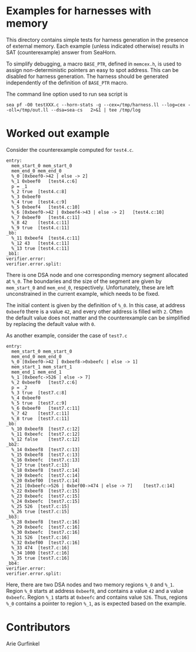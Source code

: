 # Examples for harnesses with memory

This directory contains simple tests for harness generation in the
presence of external memory. Each example (unless indicated otherwise)
results in SAT (counterexample) answer from SeaHorn.

To simplify debugging, a macro `BASE_PTR`, defined in `memcex.h`, is
used to assign non-deterministic pointers an easy to spot
address. This can be disabled for harness generation. The harness
should be generated independently of the definition of `BASE_PTR`
macro.

The command line option used to run sea script is

```
sea pf -O0 testXXX.c --horn-stats -g --cex=/tmp/harness.ll --log=cex --oll=/tmp/out.ll --dsa=sea-cs   2>&1 | tee /tmp/log
```

# Worked out example

Consider the counterexample computed for `test4.c`.

```
entry:
  mem_start_0 mem_start_0
  mem_end_0 mem_end_0
  %_0 [0xbeef0->42 | else -> 2]
  %_1 0xbeef0	[test4.c:6]
  p = _1
  %_2 true	[test4.c:8]
  %_3 0xbeef0
  %_4 true	[test4.c:9]
  %_5 0xbeef4	[test4.c:10]
  %_6 [0xbeef0->42 | 0xbeef4->43 | else -> 2]	[test4.c:10]
  %_7 0xbeef0	[test4.c:11]
  %_8 42	[test4.c:11]
  %_9 true	[test4.c:11]
_bb:
  %_11 0xbeef4	[test4.c:11]
  %_12 43	[test4.c:11]
  %_13 true	[test4.c:11]
_bb1:
verifier.error:
verifier.error.split:
```

There is one DSA node and one corresponding memory segment allocated
at `%_0`. The boundaries and the size of the segment are given by
`mem_start_0` and `mem_end_0`, respectively. Unfortunately, these are
left unconstrained in the current example, which needs to be fixed.

The initial content is given by the definition of `%_0`. In this case,
at address `0xbeef0` there is a value `42`, and every other address is
filled with `2`. Often the default value does not matter and the
counterexample can be simplified by replacing the default value with
`0`.

As another example, consider the case of `test7.c`

```
entry:
  mem_start_0 mem_start_0
  mem_end_0 mem_end_0
  %_0 [0xbeef0->42 | 0xbeef8->0xbeefc | else -> 1]
  mem_start_1 mem_start_1
  mem_end_1 mem_end_1
  %_1 [0xbeefc->526 | else -> 7]
  %_2 0xbeef0	[test7.c:6]
  p = _2
  %_3 true	[test7.c:8]
  %_4 0xbeef0
  %_5 true	[test7.c:9]
  %_6 0xbeef0	[test7.c:11]
  %_7 42	[test7.c:11]
  %_8 true	[test7.c:11]
_bb:
  %_10 0xbeef8	[test7.c:12]
  %_11 0xbeefc	[test7.c:12]
  %_12 false	[test7.c:12]
_bb2:
  %_14 0xbeef8	[test7.c:13]
  %_15 0xbeef8	[test7.c:13]
  %_16 0xbeefc	[test7.c:13]
  %_17 true	[test7.c:13]
  %_18 0xbeef8	[test7.c:14]
  %_19 0xbeefc	[test7.c:14]
  %_20 0xbef00	[test7.c:14]
  %_21 [0xbeefc->526 | 0xbef00->474 | else -> 7]	[test7.c:14]
  %_22 0xbeef8	[test7.c:15]
  %_23 0xbeefc	[test7.c:15]
  %_24 0xbeefc	[test7.c:15]
  %_25 526	[test7.c:15]
  %_26 true	[test7.c:15]
_bb3:
  %_28 0xbeef8	[test7.c:16]
  %_29 0xbeefc	[test7.c:16]
  %_30 0xbeefc	[test7.c:16]
  %_31 526	[test7.c:16]
  %_32 0xbef00	[test7.c:16]
  %_33 474	[test7.c:16]
  %_34 1000	[test7.c:16]
  %_35 true	[test7.c:16]
_bb4:
verifier.error:
verifier.error.split:
```

Here, there are two DSA nodes and two memory regions `%_0` and `%_1`.
Region `%_0` starts at address `0xbeef0`, and contains a value `42`
and a value `0xbeefc`. Region `%_1` starts at `0xbeefc` and contains
value `526`. Thus, regions `%_0` contains a pointer to region `%_1`,
as is expected based on the example.

# Contributors

Arie Gurfinkel
